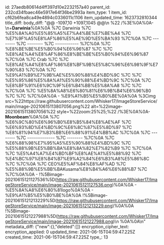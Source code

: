id: 27aedb80614d4ff397d10e2232157a40
parent_id: 232cd34fbaec46e5917e64f36be2993a
item_type: 1
item_id: cf62b6fea8ca49e4894c0336011c1106
item_updated_time: 1623732810344
title_diff: 
body_diff: "@@ -1097,10 +1097,1045 @@\\n %22 /%3E%0A%0A- \\n+**Darwinia**%0A%0A  %7C Darwinia %7C %E5%8A%A0%E5%85%A5%E7%A4%BE%E7%BE%A4 %7C %E7%9F%A5%E8%AF%86%E5%AE%9D%E5%BA%93     %7C%0A  %7C -------- %7C -------- %7C ------------ %7C%0A  %7C %E8%BE%BE%E5%B0%94%E6%96%87   %7C          %7C %E8%AE%A4%E8%AF%86%E8%BE%BE%E5%B0%94%E6%96%87   %7C%0A  %7C Crab     %7C          %7C %E8%AE%A4%E8%AF%86%E8%BF%9B%E5%8C%96%E6%98%9F%E7%90%83 %7C%0A  %7C %E9%A1%B9%E7%9B%AE%E5%90%88%E4%BD%9C %7C          %7C %E5%95%86%E5%8A%A1%E5%90%88%E4%BD%9C     %7C%0A  %7C %E8%BF%91%E6%9C%9F%E6%B4%BB%E5%8A%A8 %7C          %7C              %7C%0A  %7C %E5%8A%A8%E6%80%81%E6%9B%B4%E6%96%B0 %7C          %7C              %7C%0A%0A  - %E9%A1%B5%E5%B0%BE%0A%0A    %3Cimg src=%22https://raw.githubusercontent.com/Whisker17/ImageStoreService/main/image-20210615113807056.png%22 alt=%22image-20210615113807056%22 style=%22zoom:25%25;%22 /%3E%0A%0A- **Moonbeam**%0A%0A  %7C %E6%9C%80%E6%96%B0%E8%B5%84%E8%AE%AF %7C %E6%93%8D%E4%BD%9C%E6%8C%87%E5%8D%97       %7C %E8%81%94%E7%B3%BB%E6%88%91%E4%BB%AC %7C%0A  %7C -------- %7C -------------- %7C -------- %7C%0A  %7C %E6%88%98%E7%95%A5%E5%90%88%E4%BD%9C %7C %E5%88%9B%E5%BB%BA%E8%8A%82%E7%82%B9       %7C          %7C%0A  %7C %E5%A4%A7%E4%BD%BF%E8%AE%A1%E5%88%92 %7C %E4%BC%97%E8%B4%B7%E9%A2%84%E6%B3%A8%E5%86%8C     %7C          %7C%0A  %7C CEO%E5%AF%84%E8%AF%AD  %7C %E5%88%9B%E5%BB%BAKusama%E8%B4%A6%E6%88%B7 %7C          %7C%0A%0A  - !%5Bimage-20210615121127536%5D(https://raw.githubusercontent.com/Whisker17/ImageStoreService/main/image-20210615121127536.png)%0A%0A    - %E5%8A%A8%E6%80%81logo%0A%0A  - %E9%A1%B5%E5%B0%BE%0A%0A    !%5Bimage-20210615121213229%5D(https://raw.githubusercontent.com/Whisker17/ImageStoreService/main/image-20210615121213229.png)%0A%0A    !%5Bimage-20210615121227988%5D(https://raw.githubusercontent.com/Whisker17/ImageStoreService/main/image-20210615121227988.png)\\n %0A%0A\\n"
metadata_diff: {"new":{},"deleted":[]}
encryption_cipher_text: 
encryption_applied: 0
updated_time: 2021-06-15T04:59:47.225Z
created_time: 2021-06-15T04:59:47.225Z
type_: 13